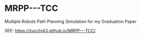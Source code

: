 # MRPP---TCC
Multiple Robots Path Planning Simulation for my Graduation Paper

SEE: https://zucchi43.github.io/MRPP---TCC/
